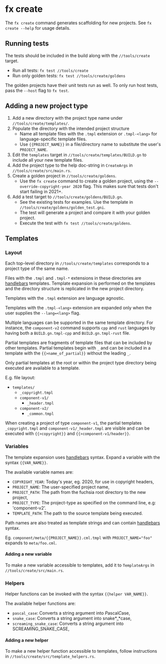 # fx create

The `fx create` command generates scaffolding for new projects. See `fx create --help` for
usage details.

## Running tests

The tests should be included in the build along with the `//tools/create` target.

* Run all tests: `fx test //tools/create`
* Run only golden tests: `fx test //tools/create/goldens`

The golden projects have their unit tests run as well. To only run host tests,
pass the `--host` flag to `fx test`.

## Adding a new project type

1. Add a new directory with the project type name under `//tools/create/templates/`.
2. Populate the directory with the intended project structure
    * Name all template files with the `.tmpl` extension or `.tmpl-<lang>` for
      language-specific template files.
    * Use `{{PROJECT_NAME}}` in a file/directory name to substitute the user's `PROJECT_NAME`.
3. Edit the `templates` target in `//tools/create/templates/BUILD.gn` to include all your new
   template files.
4. Add the project type to the help doc-string in `CreateArgs` in `//tools/create/src/main.rs`.
5. Create a golden project in `//tools/create/goldens`.
    * Use the `fx create` command to create a golden project, using the `--override-copyright-year 2020`
      flag. This makes sure that tests don't start failing in 2021+.
6. Add a test target to `//tools/create/goldens/BUILD.gn`.
    * See the existing tests for examples. Use the template in `//tools/create/goldens/golden_test.gni`.
    * The test will generate a project and compare it with your golden project.
    * Execute the test with `fx test //tools/create/goldens`.

## Templates

### Layout

Each top-level directory in `//tools/create/templates` corresponds to a project type
of the same name.

Files with the `.tmpl` and `.tmpl-*` extensions in these directories are [handlebars] templates.
Template expansion is performed on the templates and the directory structure is replicated in
the new project directory.

Templates with the `.tmpl` extension are language agnostic.

Templates with the `.tmpl-<lang>` extension are expanded only when the user supplies the
`--lang=<lang>` flag.

Multiple languages can be supported in the same template directory. For instance, the
`component-v2` command supports `cpp` and `rust` languages by having both a `BUILD.gn.tmpl-cpp`
and `BUILD.gn.tmpl-rust` file.

Partial templates are fragments of template files that can be included by other templates.
Partial templates begin with `_` and can be included in a template with the `{{>name_of_partial}}`
without the leading `_`.

Only partial templates at the root or within the project type directory being executed are
available to a template.

E.g. file layout:

* `templates/`
  - `_copyright.tmpl`
  - `component-v1/`
    * `_header.tmpl`
  - `component-v2/`
    * `_common.tmpl`

When creating a project of type `component-v1`, the partial templates `_copyright.tmpl` and
`component-v1/_header.tmpl` are visible and can be executed with `{{>copyright}}` and
`{{>component-v1/header}}`.

### Variables

The template expansion uses [handlebars] syntax. Expand a variable with the syntax `{{VAR_NAME}}`.

The available variable names are:

* `COPYRIGHT_YEAR`: Today's year, eg. 2020, for use in copyright headers,
* `PROJECT_NAME`: The user-specified project name,
* `PROJECT_PATH`: The path from the fuchsia root directory to the new project,
* `PROJECT_TYPE`: The project-type as specified on the command line, e.g: 'component-v2'.
* `TEMPLATE_PATH`: The path to the source template being executed.

Path names are also treated as template strings and can contain [handlebars] syntax.

Eg. `component/meta/{{PROJECT_NAME}}.cml.tmpl` with `PROJECT_NAME="foo"` expands to `meta/foo.cml`.

#### Adding a new variable

To make a new variable accessible to templates, add it to `TemplateArgs` in
`//tools/create/src/main.rs`.

### Helpers

Helper functions can be invoked with the syntax `{{helper VAR_NAME}}`.

The available helper functions are:

* `pascal_case`: Converts a string argument into *P*ascal*C*ase,
* `snake_case`: Converts a string argument into snake*_*case,
* `screaming_snake_case`: Converts a string argument into SCREAMING_SNAKE_CASE,

#### Adding a new helper

To make a new helper function accessible to templates, follow instructions in
`//tools/create/src/template_helpers.rs`.

[handlebars]: https://docs.rs/handlebars
